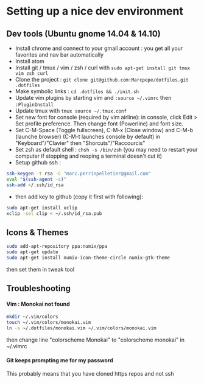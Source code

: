 # Setting up a nice dev environment

## Dev tools (Ubuntu gnome 14.04 & 14.10)
- Install chrome and connect to your gmail account : you get all your favorites and nav bar automatically
- Install atom
- Install git / tmux / vim / zsh / curl with `sudo apt-get install git tmux vim zsh curl`
- Clone the project : `git clone git@github.com:Marcpepe/dotfiles.git .dotfiles`
- Make symbolic links : `cd .dotfiles && ./init.sh`
- Update vim plugins by starting vim and `:source ~/.vimrc` then `:PluginInstall`
- Update tmux with `tmux source ~/.tmux.conf`
- Set new font for console (required by vim airline): in console, click Edit > Set profile preference. Then change font (Powerline) and font size.
- Set C-M-Space (Toggle fullscreen), C-M-x (Close window) and C-M-b (launche browser) (C-M-t launches console by default) in "Keyboard"/"Clavier" then "Shorcuts"/"Raccourcis"
- Set zsh as default shell : `chsh -s /bin/zsh` (you may need to restart your computer if stopping and reoping a terminal doesn't cut it)
- Setup github ssh : 
```bash
ssh-keygen -t rsa -C "marc.perrinpelletier@gmail.com"
eval "$(ssh-agent -s)"
ssh-add ~/.ssh/id_rsa
```
- then add key to github (copy it first with following):
```bash
sudo apt-get install xclip
xclip -sel clip < ~/.ssh/id_rsa.pub
```

## Icons & Themes
```bash
sudo add-apt-repository ppa:numix/ppa
sudo apt-get update
sudo apt-get install numix-icon-theme-circle numix-gtk-theme
```
then set them in tweak tool


## Troubleshooting

#### Vim : Monokai not found
```bash
mkdir ~/.vim/colors
touch ~/.vim/colors/monokai.vim
ln -s ~/.dotfiles/monokai.vim ~/.vim/colors/monokai.vim
```
then change line "colorscheme Monokai" to "colorscheme monokai" in ~/.vimrc

#### Git keeps prompting me for my password

This probably means that you have cloned https repos and not ssh
